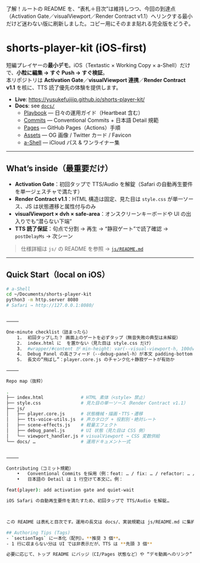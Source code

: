了解！ルートの README を、“表札＋目次”は維持しつつ、今回の到達点（Activation Gate／visualViewport／Render Contract v1.1）へリンクする最小だけど迷わない版に刷新しました。コピー用にそのまま貼れる完全版をどうぞ。

# shorts-player-kit (iOS-first)

短編プレイヤーの**最小デモ**。iOS（Textastic × Working Copy × a-Shell）だけで、**小粒に編集 → すぐ Push → すぐ検証**。  
本リポジトリは **Activation Gate**／**visualViewport 連携**／**Render Contract v1.1** を核に、TTS 読了優先の体験を提供します。

- **Live**: https://yusukefujiijp.github.io/shorts-player-kit/
- **Docs**: see [`docs/`](./docs)
  - [Playbook](./docs/README.playbook.md) — 日々の運用ガイド（Heartbeat 含む）
  - [Commits](./docs/COMMITS.md) — Conventional Commits + 日本語 Detail 規範
  - [Pages](./docs/PAGES.md) — GitHub Pages（Actions）手順
  - [Assets](./docs/ASSETS.md) — OG 画像 / Twitter カード / Favicon
  - [a-Shell](./docs/ASHELL.md) — iCloud パス & ワンライナー集

---

## What’s inside（最重要だけ）
- **Activation Gate**：初回タップで TTS/Audio を解錠（Safari の自動再生要件を単一ジェスチャで満たす）
- **Render Contract v1.1**：HTML 構造は固定、見た目は `style.css` が単一ソース、JS は状態遷移と属性付与のみ
- **visualViewport × dvh × safe-area**：オンスクリーンキーボードや UI の出入りでも“潜らない下端”
- **TTS 読了保証**：句点で分割 → 再生 → “静寂ゲート”で読了確認 → `postDelayMs` → 次シーン

> 仕様詳細は `js/` の README を参照 → [`js/README.md`](./js/README.md)

---

## Quick Start（local on iOS）
```bash
# a-Shell
cd ~/Documents/shorts-player-kit
python3 -m http.server 8080
# Safari → http://127.0.0.1:8080/


⸻

One-minute checklist（詰まったら）
	1.	初回タップした？ 画面上のゲートを必ずタップ（無音失敗の典型は未解錠）
	2.	index.html に  を置かない（見た目は style.css だけ）
	3.	#wrapper/#content が min-height: var(--visual-viewport-h, 100dvh) を読むか
	4.	Debug Panel の高さフィード（--debug-panel-h）が本文 padding-bottom に伝搬しているか
	5.	長文の“飛ばし”：player.core.js のチャンク化＋静寂ゲートが有効か

⸻

Repo map（抜粋）

.
├── index.html              # HTML 素体（<style> 禁止）
├── style.css               # 見た目の単一ソース（Render Contract v1.1）
├── js/
│   ├── player.core.js      # 状態機械・描画・TTS・遷移
│   ├── tts-voice-utils.js  # 声カタログ + 役割別・絶対レート
│   ├── scene-effects.js    # 軽量エフェクト
│   ├── debug_panel.js      # UI 状態（見た目は CSS 側）
│   └── viewport_handler.js # visualViewport → CSS 変数供給
└── docs/ …                 # 運用ドキュメント一式


⸻

Contributing（コミット規範）
	•	Conventional Commits を採用（例：feat: … / fix: … / refactor: … / chore: …）
	•	日本語の Detail は 1 行空けて本文に。例：

feat(player): add activation gate and quiet-wait

iOS Safari の自動再生要件を満たすため、初回タップで TTS/Audio を解錠…



この README は表札と目次です。運用の長文は docs/、実装規範は js/README.md に集約。

## Authoring Tips (Tags)
- `sectionTags` に一本化（配列）。**推奨 3 個**。
- 1 行に収まらない分は UI では非表示だが、TTS は **先頭 3 個**

必要に応じて、トップ README にバッジ（CI/Pages 状態など）や “デモ動画へのリンク” を追記できますが、**長文は `docs/`/`js/README.md` に寄せる**流儀はそのまま維持しました。